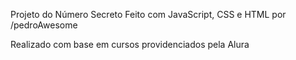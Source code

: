 Projeto do Número Secreto
Feito com JavaScript, CSS e HTML por /pedroAwesome

Realizado com base em cursos providenciados pela Alura
